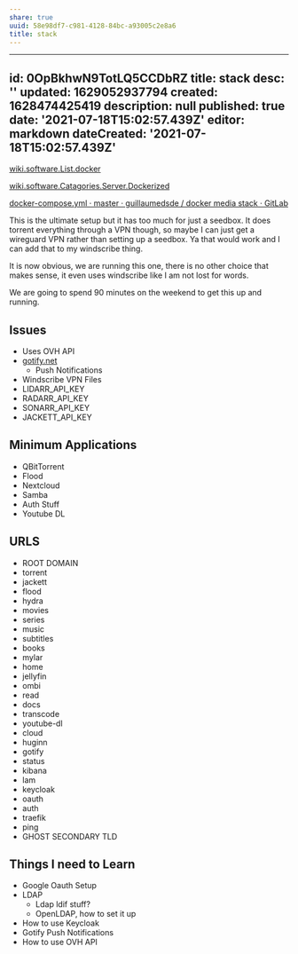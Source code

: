 ```yaml
---
share: true
uuid: 58e98df7-c981-4128-84bc-a93005c2e8a6
title: stack
---
```

---
id: 0OpBkhwN9TotLQ5CCDbRZ
title: stack
desc: ''
updated: 1629052937794
created: 1628474425419
description: null
published: true
date: '2021-07-18T15:02:57.439Z'
editor: markdown
dateCreated: '2021-07-18T15:02:57.439Z'
---
[wiki.software.List.docker](/undefined)

[wiki.software.Catagories.Server.Dockerized](/undefined)

[docker-compose.yml · master · guillaumedsde / docker media stack · GitLab](https://gitlab.com/guillaumedsde/docker-media-stack/-/blob/master/docker-compose.yml)

This is the ultimate setup but it has too much for just a seedbox. It does torrent everything through a VPN though, so maybe I can just get a wireguard VPN rather than setting up a seedbox. Ya that would work and I can add that to my windscribe thing.

It is now obvious, we are running this one, there is no other choice that makes sense, it even uses windscribe like I am not lost for words.

We are going to spend 90 minutes on the weekend to get this up and running.

Issues
------

*   Uses OVH API
*   [gotify.net](https://gotify.net/)
    *   Push Notifications
*   Windscribe VPN Files
*   LIDARR\_API\_KEY
*   RADARR\_API\_KEY
*   SONARR\_API\_KEY
*   JACKETT\_API\_KEY

Minimum Applications
--------------------

*   QBitTorrent
*   Flood
*   Nextcloud
*   Samba
*   Auth Stuff
*   Youtube DL

URLS
----

*   ROOT DOMAIN
*   torrent
*   jackett
*   flood
*   hydra
*   movies
*   series
*   music
*   subtitles
*   books
*   mylar
*   home
*   jellyfin
*   ombi
*   read
*   docs
*   transcode
*   youtube-dl
*   cloud
*   huginn
*   gotify
*   status
*   kibana
*   lam
*   keycloak
*   oauth
*   auth
*   traefik
*   ping
*   GHOST SECONDARY TLD

Things I need to Learn
----------------------

*   Google Oauth Setup
*   LDAP
    *   Ldap ldif stuff?
    *   OpenLDAP, how to set it up
*   How to use Keycloak
*   Gotify Push Notifications
*   How to use OVH API